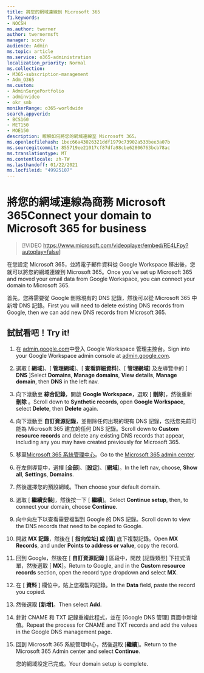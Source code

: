 ```yaml
---
title: 將您的網域連線到 Microsoft 365
f1.keywords:
- NOCSH
ms.author: twerner
author: twernermsft
manager: scotv
audience: Admin
ms.topic: article
ms.service: o365-administration
localization_priority: Normal
ms.collection:
- M365-subscription-management
- Adm_O365
ms.custom:
- AdminSurgePortfolio
- adminvideo
- okr_smb
monikerRange: o365-worldwide
search.appverid:
- BCS160
- MET150
- MOE150
description: 瞭解如何將您的網域連線至 Microsoft 365。
ms.openlocfilehash: 1bec66a43026321ddf1979c73902a533bee3a07b
ms.sourcegitcommit: 855719ee21017cf87dfa98cbe62806763bcb78ac
ms.translationtype: MT
ms.contentlocale: zh-TW
ms.lasthandoff: 01/22/2021
ms.locfileid: "49925107"
---
```

# <a name="connect-your-domain-to-microsoft-365-for-business"></a><span data-ttu-id="1a035-103">將您的網域連線為商務 Microsoft 365</span><span class="sxs-lookup"><span data-stu-id="1a035-103">Connect your domain to Microsoft 365 for business</span></span>

> [!VIDEO https://www.microsoft.com/videoplayer/embed/RE4LFpy?autoplay=false]

<span data-ttu-id="1a035-104">在您設定 Microsoft 365，並將電子郵件資料從 Google Workspace 移出後，您就可以將您的網域連線到 Microsoft 365。</span><span class="sxs-lookup"><span data-stu-id="1a035-104">Once you’ve set up Microsoft 365 and moved your email data from Google Workspace, you can connect your domain to Microsoft 365.</span></span> 

<span data-ttu-id="1a035-105">首先，您將需要從 Google 刪除現有的 DNS 記錄，然後可以從 Microsoft 365 中新增 DNS 記錄。</span><span class="sxs-lookup"><span data-stu-id="1a035-105">First you will need to delete existing DNS records from Google, then we can add new DNS records from Microsoft 365.</span></span>

## <a name="try-it"></a><span data-ttu-id="1a035-106">試試看吧！</span><span class="sxs-lookup"><span data-stu-id="1a035-106">Try it!</span></span>

1. <span data-ttu-id="1a035-107">在 [admin.google.com](https://admin.google.com)中登入 Google Workspace 管理主控台。</span><span class="sxs-lookup"><span data-stu-id="1a035-107">Sign into your Google Workspace admin console at [admin.google.com](https://admin.google.com).</span></span>
1. <span data-ttu-id="1a035-108">選取 [ **網域**]、[ **管理網域**]、[ **查看詳細資料**]、[ **管理網域**] 及左導覽中的 [ **DNS** ]</span><span class="sxs-lookup"><span data-stu-id="1a035-108">Select **Domains**, **Manage domains**, **View details**, **Manage domain**, then **DNS** in the left nav.</span></span>
1. <span data-ttu-id="1a035-109">向下滾動至 **綜合記錄**，開啟 **Google Workspace**，選取 [ **刪除**]，然後重新 **刪除** 。</span><span class="sxs-lookup"><span data-stu-id="1a035-109">Scroll down to **Synthetic records**, open **Google Workspace**, select **Delete**, then **Delete** again.</span></span>
1. <span data-ttu-id="1a035-110">向下滾動至 **自訂資源記錄**，並刪除任何出現的現有 DNS 記錄，包括您先前可能為 Microsoft 365 建立的任何 DNS 記錄。</span><span class="sxs-lookup"><span data-stu-id="1a035-110">Scroll down to **Custom resource records** and delete any existing DNS records that appear, including any you may have created previously for Microsoft 365.</span></span>
1. <span data-ttu-id="1a035-111">移至[Microsoft 365 系統管理中心](https://admin.microsoft.com)。</span><span class="sxs-lookup"><span data-stu-id="1a035-111">Go to the [Microsoft 365 admin center](https://admin.microsoft.com).</span></span>
1. <span data-ttu-id="1a035-112">在左側導覽中，選擇 [**全部**]、[**設定**]、[**網域**]。</span><span class="sxs-lookup"><span data-stu-id="1a035-112">In the left nav, choose, **Show all**, **Settings**, **Domains**.</span></span>
1. <span data-ttu-id="1a035-113">然後選擇您的預設網域。</span><span class="sxs-lookup"><span data-stu-id="1a035-113">Then choose your default domain.</span></span>
1. <span data-ttu-id="1a035-114">選取 [ **繼續安裝**]，然後按一下 [  **繼續**]。</span><span class="sxs-lookup"><span data-stu-id="1a035-114">Select **Continue setup**, then, to connect your domain, choose  **Continue**.</span></span>
1. <span data-ttu-id="1a035-115">向中向左下以查看需要複製到 Google 的 DNS 記錄。</span><span class="sxs-lookup"><span data-stu-id="1a035-115">Scroll down to view the DNS records that need to be copied to Google.</span></span>
1. <span data-ttu-id="1a035-116">開啟 **MX 記錄**，然後在 [ **指向位址] 或 [值**] 底下複製記錄。</span><span class="sxs-lookup"><span data-stu-id="1a035-116">Open **MX Records**, and under **Points to address or value**, copy the record.</span></span>
1. <span data-ttu-id="1a035-117">回到 Google，然後在 [ **自訂資源記錄** ] 區段中，開啟 [記錄類型] 下拉式清單，然後選取 [ **MX**]。</span><span class="sxs-lookup"><span data-stu-id="1a035-117">Return to Google, and in the **Custom resource records** section, open the record type dropdown and select **MX**.</span></span>
1. <span data-ttu-id="1a035-118">在 [ **資料** ] 欄位中，貼上您複製的記錄。</span><span class="sxs-lookup"><span data-stu-id="1a035-118">In the **Data** field, paste the record you copied.</span></span>
1. <span data-ttu-id="1a035-119">然後選取 **[新增]**。</span><span class="sxs-lookup"><span data-stu-id="1a035-119">Then select **Add**.</span></span>
1. <span data-ttu-id="1a035-120">針對 CNAME 和 TXT 記錄重複此程式，並在 [Google DNS 管理] 頁面中新增值。</span><span class="sxs-lookup"><span data-stu-id="1a035-120">Repeat the process for CNAME and TXT records and add the values in the Google DNS management page.</span></span>
1. <span data-ttu-id="1a035-121">回到 Microsoft 365 系統管理中心，然後選取 [**繼續**]。</span><span class="sxs-lookup"><span data-stu-id="1a035-121">Return to the Microsoft 365 Admin center and select **Continue**.</span></span>

    <span data-ttu-id="1a035-122">您的網域設定已完成。</span><span class="sxs-lookup"><span data-stu-id="1a035-122">Your domain setup is complete.</span></span>